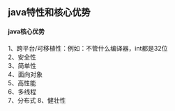 ## java特性和核心优势  
#### java核心优势  
1、跨平台/可移植性：例如：不管什么编译器，int都是32位  
2、安全性  
3、简单性  
4、面向对象  
5、高性能  
6、多线程  
7、分布式
8、健壮性
